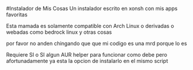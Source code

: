 #Instalador de Mis Cosas
Un instalador escrito en xonsh con mis apps favoritas


Esta mamada es solamente compatible con Arch Linux o derivadas o webadas como bedrock linux y otras cosas

por favor no anden chingando que que mi codigo es una mrd porque lo es

Requiere SI o SI algun AUR helper para funcionar como debe pero afortunadamente ya esta la opcion de instalarlo en el mismo script 
